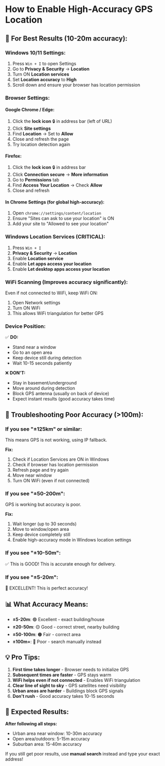 # How to Enable High-Accuracy GPS Location

## 🎯 For Best Results (10-20m accuracy):

### Windows 10/11 Settings:
1. Press `Win + I` to open Settings
2. Go to **Privacy & Security** → **Location**
3. Turn ON **Location services**
4. Set **Location accuracy** to **High**
5. Scroll down and ensure your browser has location permission

### Browser Settings:

#### Google Chrome / Edge:
1. Click the **lock icon** 🔒 in address bar (left of URL)
2. Click **Site settings**
3. Find **Location** → Set to **Allow**
4. Close and refresh the page
5. Try location detection again

#### Firefox:
1. Click the **lock icon** 🔒 in address bar
2. Click **Connection secure** → **More information**
3. Go to **Permissions** tab
4. Find **Access Your Location** → Check **Allow**
5. Close and refresh

#### In Chrome Settings (for global high-accuracy):
1. Open `chrome://settings/content/location`
2. Ensure "Sites can ask to use your location" is ON
3. Add your site to "Allowed to see your location"

### Windows Location Services (CRITICAL):
1. Press `Win + I`
2. **Privacy & Security** → **Location**
3. Enable **Location service**
4. Enable **Let apps access your location**
5. Enable **Let desktop apps access your location**

### WiFi Scanning (Improves accuracy significantly):
Even if not connected to WiFi, keep WiFi ON:
1. Open Network settings
2. Turn ON WiFi
3. This allows WiFi triangulation for better GPS

### Device Position:
✅ **DO:**
- Stand near a window
- Go to an open area
- Keep device still during detection
- Wait 10-15 seconds patiently

❌ **DON'T:**
- Stay in basement/underground
- Move around during detection
- Block GPS antenna (usually on back of device)
- Expect instant results (good accuracy takes time)

## 🔧 Troubleshooting Poor Accuracy (>100m):

### If you see "±125km" or similar:
This means GPS is not working, using IP fallback.

**Fix:**
1. Check if Location Services are ON in Windows
2. Check if browser has location permission
3. Refresh page and try again
4. Move near window
5. Turn ON WiFi (even if not connected)

### If you see "±50-200m":
GPS is working but accuracy is poor.

**Fix:**
1. Wait longer (up to 30 seconds)
2. Move to window/open area
3. Keep device completely still
4. Enable high-accuracy mode in Windows location settings

### If you see "±10-50m":
✅ This is GOOD! This is accurate enough for delivery.

### If you see "±5-20m":
🎯 EXCELLENT! This is perfect accuracy!

## 📊 What Accuracy Means:

- **±5-20m**: 🟢 Excellent - exact building/house
- **±20-50m**: 🟡 Good - correct street, nearby building
- **±50-100m**: 🟠 Fair - correct area
- **±100m+**: 🔴 Poor - search manually instead

## 💡 Pro Tips:

1. **First time takes longer** - Browser needs to initialize GPS
2. **Subsequent times are faster** - GPS stays warm
3. **WiFi helps even if not connected** - Enables WiFi triangulation
4. **Clear line of sight to sky** - GPS satellites need visibility
5. **Urban areas are harder** - Buildings block GPS signals
6. **Don't rush** - Good accuracy takes 10-15 seconds

## 🚀 Expected Results:

**After following all steps:**
- Urban area near window: 10-30m accuracy
- Open area/outdoors: 5-15m accuracy
- Suburban area: 15-40m accuracy

If you still get poor results, use **manual search** instead and type your exact address!
